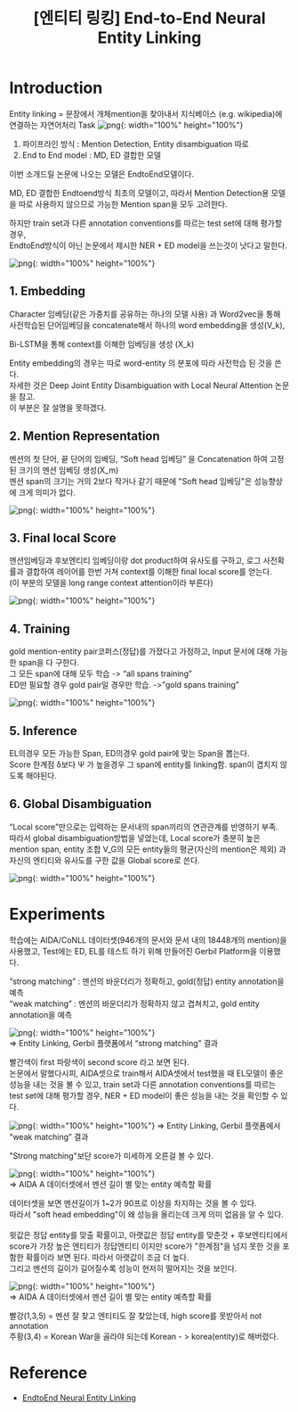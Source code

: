 ﻿---
title:  "[엔티티 링킹] End-to-End Neural Entity Linking"
excerpt: "End-to-End Neural Entity Linking 논문 요약"
toc: true
toc_sticky: true
header:
  teaser: /assets/images/logo.jpg

categories:
  - Entity Linking
tags:
  - Entity Linking
  - Entity Disambiguation
  - 개체 연결
last_modified_at: 2020-08-30T08:06:00-05:00
---
# Introduction

Entity linking = 문장에서 개체mention을 찾아내서 지식베이스 (e.g. wikipedia)에 연결하는 자연어처리 Task
![png](/images/table1.png "표1"){: width="100%" height="100%"}  

1. 파이프라인 방식 : Mention Detection, Entity disambiguation 따로
2. End to End model : MD, ED 결합한 모델

이번 소개드릴 논문에 나오는 모델은 EndtoEnd모델이다.

MD, ED 결합한 Endtoend방식 최초의 모델이고, 따라서 Mention Detection용 모델을 따로 사용하지 않으므로 가능한 Mention span을 모두 고려한다.

하지만 train set과 다른 annotation conventions를 따르는 test set에 대해 평가할 경우,<br>
EndtoEnd방식이 아닌 논문에서 제시한 NER + ED model을 쓰는것이 낫다고 말한다.


![png](/images/image1.png "그림1"){: width="100%" height="100%"}  

## 1. Embedding

Character 임베딩(같은 가중치를 공유하는 하나의 모델 사용) 과 
Word2vec을 통해 사전학습된 단어임베딩을 concatenate해서 하나의 word embedding을 생성(V_k),

Bi-LSTM을 통해 context를 이해한 임베딩을 생성 (X_k)

Entity embedding의 경우는 따로 word-entity 의 분포에 따라 사전학습 된 것을 쓴다.<br>
자세한 것은 Deep Joint Entity Disambiguation with Local Neural Attention 논문을 참고.<br>
이 부분은 잘 설명을 못하겠다.

## 2. Mention Representation

멘션의 첫 단어, 끝 단어의 임베딩, “Soft head 임베딩” 을 Concatenation 하여 고정된 크기의 멘션 임베딩 생성(X_m)<br>
멘션 span의 크기는 거의 2보다 작거나 같기 때문에 "Soft head 임베딩"은 성능향상에 크게 의미가 없다.

![png](/images/image2.PNG "그림2"){: width="100%" height="100%"}  

## 3. Final local Score

멘션임베딩과 후보엔티티 임베딩이랑 dot product하여 유사도를 구하고, 로그 사전확률과 결합하여 레이어를 한번 거쳐 context를 이해한 final local score를 얻는다.<br>
(이 부분의 모델을 long range context attention이라 부른다)

![png](/images/image3.png "그림3"){: width="100%" height="100%"}  

## 4. Training

gold mention-entity pair코퍼스(정답)를 가졌다고 가정하고, Input 문서에 대해 가능한 span을 다 구한다.<br>
그 모든 span에 대해 모두 학습 -> “all spans training”<br>
ED만 필요할 경우 gold pair일 경우만 학습. ->”gold spans training”

![png](/images/image4.png "그림4"){: width="100%" height="100%"}  

## 5. Inference

EL의경우 모든 가능한 Span, ED의경우 gold pair에 맞는 Span을 뽑는다.<br>
Score 한계점 δ보다 Ψ 가 높을경우 그 span에 entity를 linking함. span이 겹치지 않도록 해야된다.

## 6. Global Disambiguation

“Local score”만으로는 입력하는 문서내의 span끼리의 연관관계를 반영하기 부족.<br>
따라서 global disambiguation방법을 넣었는데, Local score가 충분히 높은 mention span, entity 조합 V_G의 모든 entity들의 평균(자신의 mention은 제외) 과 자신의 엔티티와 유사도를 구한 값을 Global score로 쓴다.

![png](/images/image5.png "그림5"){: width="100%" height="100%"}  


# Experiments

학습에는 AIDA/CoNLL 데이터셋(946개의 문서와 문서 내의 18448개의 mention)을 사용했고, Test에는 ED, EL를 테스트 하기 위해 만들어진 Gerbil Platform을 이용했다.

“strong matching” : 멘션의 바운더리가 정확하고, gold(정답) entity annotation을 예측<br>
“weak matching” : 멘션의 바운더리가 정확하지 않고 겹쳐치고, gold entity annotation을 예측


![png](/images/image6.png "그림6"){: width="100%" height="100%"}  
 => Entity Linking, Gerbil 플랫폼에서 “strong matching” 결과

빨간색이 first 파랑색이 second score 라고 보면 된다.<br>
논문에서 말했다시피, AIDA셋으로 train해서 AIDA셋에서 test했을 때 EL모델이 좋은 성능을 내는 것을 볼 수 있고, 
train set과 다른 annotation conventions를 따르는 test set에 대해 평가할 경우, 
NER + ED model이 좋은 성능을 내는 것을 확인할 수 있다.

![png](/images/image7.png "그림7"){: width="100%" height="100%"}
 => Entity Linking, Gerbil 플랫폼에서 “weak matching” 결과

"Strong matching"보단 score가 미세하게 오른걸 볼 수 있다.

![png](/images/image8.png "그림8"){: width="100%" height="100%"}<br>
 => AIDA A 데이터셋에서 멘션 길이 별 맞는 entity 예측할 확률

데이터셋을 보면 멘션길이가 1~2가 90프로 이상을 차지하는 것을 볼 수 있다.<br>
따라서 "soft head embedding"이 왜 성능을 올리는데 크게 의미 없음을 알 수 있다.<br>
<br>
윗값은 정답 entity를 맞출 확률이고, 아랫값은 정답 entity를 맞춘것 + 
후보엔티티에서 score가 가장 높은 엔티티가 정답엔티티 이지만 score가 "한계점"을 넘지 못한 것을 포함한 확률이라 보면 된다.
따라서 아랫값이 조금 더 높다.<br>
그리고 멘션의 길이가 길어질수록 성능이 현저히 떨어지는 것을 보인다.<br>


![png](/images/image9.png "그림9"){: width="100%" height="100%"}<br>
 => AIDA A 데이터셋에서 멘션 길이 별 맞는 entity 예측할 확률

빨강(1,3,5) = 멘션 잘 찾고 엔티티도 잘 찾았는데, high score를 못받아서 not annotation<br>
주황(3,4) = Korean War을 골라야 되는데 Korean - > korea(entity)로 해버렸다.

# Reference

  * [EndtoEnd Neural Entity Linking][1]

[1]:https://arxiv.org/pdf/1808.07699.pdf


